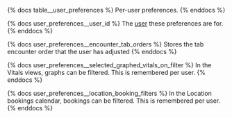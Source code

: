 {% docs table__user_preferences %}
Per-user preferences.
{% enddocs %}

{% docs user_preferences__user_id %}
The [user](#!/source/source.tamanu.tamanu.users) these preferences are for.
{% enddocs %}

{% docs user_preferences__encounter_tab_orders %}
Stores the tab encounter order that the user has adjusted
{% enddocs %}

{% docs user_preferences__selected_graphed_vitals_on_filter %}
In the Vitals views, graphs can be filtered. This is remembered per user.
{% enddocs %}

{% docs user_preferences__location_booking_filters %}
In the Location bookings calendar, bookings can be filtered. This is remembered per user.
{% enddocs %}
